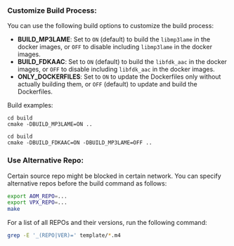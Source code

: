 
### Customize Build Process:   

You can use the following build options to customize the build process:   
- **BUILD_MP3LAME**: Set to ```ON``` (default) to build the ```libmp3lame``` in the docker images, or ```OFF``` to disable including ```libmp3lame``` in the docker images.    
- **BUILD_FDKAAC**: Set to ```ON``` (default) to build the ```libfdk_aac``` in the docker images, or ```OFF``` to disable including ```libfdk_aac``` in the docker images.  
- **ONLY_DOCKERFILES**: Set to ```ON``` to update the Dockerfiles only without actually building them, or ```OFF``` (default) to update and build the Dockerfiles.   

Build examples:   

```
cd build
cmake -DBUILD_MP3LAME=ON ..
```

```
cd build
cmake -DBUILD_FDKAAC=ON -DBUILD_MP3LAME=OFF ..
```

### Use Alternative Repo:

Certain source repo might be blocked in certain network. You can specify alternative repos before the build command as follows:

```bash
export AOM_REPO=...       
export VPX_REPO=...     
make
```

For a list of all REPOs and their versions, run the following command:

```bash
grep -E '_(REPO|VER)=' template/*.m4         
```
